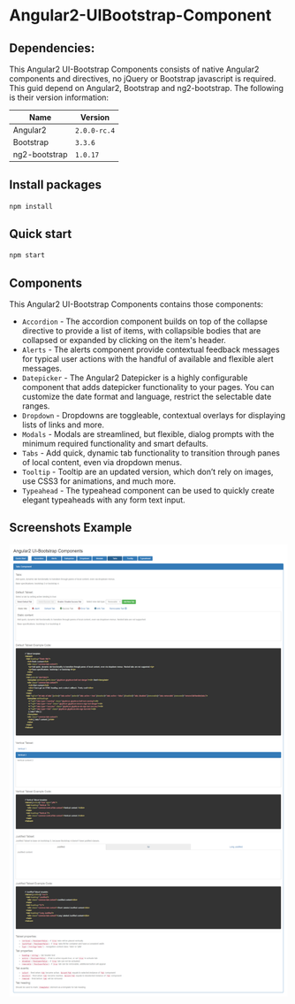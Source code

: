 # Angular2-UIBootstrap-Component

## Dependencies:
This Angular2 UI-Bootstrap Components consists of native Angular2 components and directives, no jQuery or Bootstrap javascript is required.
This guid depend on Angular2, Bootstrap and ng2-bootstrap. The following is their version information:

Name	        | Version
---           | ---
Angular2      |	`2.0.0-rc.4`
Bootstrap	    | `3.3.6`
ng2-bootstrap	| `1.0.17`

## Install packages
```bash
npm install
```

## Quick start
```bash
npm start
```

## Components
This Angular2 UI-Bootstrap Components contains those components:
* `Accordion` - The accordion component builds on top of the collapse directive to provide a list of items, with collapsible bodies that are collapsed or expanded by clicking on the item's header.
* `Alerts` - The alerts component provide contextual feedback messages for typical user actions with the handful of available and flexible alert messages.
* `Datepicker` - The Angular2 Datepicker is a highly configurable component that adds datepicker functionality to your pages. You can customize the date format and language, restrict the selectable date ranges.
* `Dropdown` - Dropdowns are toggleable, contextual overlays for displaying lists of links and more.
* `Modals` - Modals are streamlined, but flexible, dialog prompts with the minimum required functionality and smart defaults.
* `Tabs` - Add quick, dynamic tab functionality to transition through panes of local content, even via dropdown menus.
* `Tooltip` - Tooltip are an updated version, which don’t rely on images, use CSS3 for animations, and much more.
* `Typeahead` - The typeahead component can be used to quickly create elegant typeaheads with any form text input.

## Screenshots Example
![Screenshots Example](https://github.com/huangxubo23/Angular2-UIBootstrap-Component/blob/master/screenshots/Angular2%20UI%20Bootstrap%20Components_Tabs.png)
